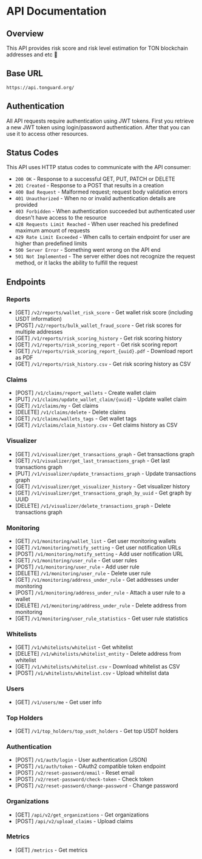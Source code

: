 # API Documentation

## Overview

This API provides risk score and risk level estimation for TON blockchain addresses and etc 🚀

## Base URL

```
https://api.tonguard.org/
```

## Authentication

All API requests require authentication using JWT tokens. First you retrieve a new JWT token using login/password authentication. After that you can use it to access other resources.

## Status Codes

This API uses HTTP status codes to communicate with the API consumer:

- `200 OK` - Response to a successful GET, PUT, PATCH or DELETE
- `201 Created` - Response to a POST that results in a creation
- `400 Bad Request` - Malformed request; request body validation errors
- `401 Unauthorized` - When no or invalid authentication details are provided
- `403 Forbidden` - When authentication succeeded but authenticated user doesn't have access to the resource
- `428 Requests Limit Reached` - When user reached his predefined maximum amount of requests
- `429 Rate Limit Exceeded` - When calls to certain endpoint for user are higher than predefined limits
- `500 Server Error` - Something went wrong on the API end
- `501 Not Implemented` - The server either does not recognize the request method, or it lacks the ability to fulfill the request

## Endpoints

### Reports

- [GET] `/v2/reports/wallet_risk_score` - Get wallet risk score (including USDT information)
- [POST] `/v2/reports/bulk_wallet_fraud_score` - Get risk scores for multiple addresses
- [GET] `/v1/reports/risk_scoring_history` - Get risk scoring history
- [GET] `/v1/reports/risk_scoring_report` - Get risk scoring report
- [GET] `/v1/reports/risk_scoring_report_{uuid}.pdf` - Download report as PDF
- [GET] `/v1/reports/risk_history.csv` - Get risk scoring history as CSV

### Claims

- [POST] `/v1/claims/report_wallets` - Create wallet claim
- [PUT] `/v1/claims/update_wallet_claim/{uuid}` - Update wallet claim
- [GET] `/v1/claims/my` - Get claims
- [DELETE] `/v1/claims/delete` - Delete claims
- [GET] `/v1/claims/wallets_tags` - Get wallet tags
- [GET] `/v1/claims/claim_history.csv` - Get claims history as CSV

### Visualizer

- [GET] `/v1/visualizer/get_transactions_graph` - Get transactions graph
- [GET] `/v1/visualizer/get_last_transactions_graph` - Get last transactions graph
- [PUT] `/v1/visualizer/update_transactions_graph` - Update transactions graph
- [GET] `/v1/visualizer/get_visualizer_history` - Get visualizer history
- [GET] `/v1/visualizer/get_transactions_graph_by_uuid` - Get graph by UUID
- [DELETE] `/v1/visualizer/delete_transactions_graph` - Delete transactions graph

### Monitoring

- [GET] `/v1/monitoring/wallet_list` - Get user monitoring wallets
- [GET] `/v1/monitoring/notify_setting` - Get user notification URLs
- [POST] `/v1/monitoring/notify_setting` - Add user notification URL
- [GET] `/v1/monitoring/user_rule` - Get user rules
- [POST] `/v1/monitoring/user_rule` - Add user rule
- [DELETE] `/v1/monitoring/user_rule` - Delete user rule
- [GET] `/v1/monitoring/address_under_rule` - Get addresses under monitoring
- [POST] `/v1/monitoring/address_under_rule` - Attach a user rule to a wallet
- [DELETE] `/v1/monitoring/address_under_rule` - Delete address from monitoring
- [GET] `/v1/monitoring/user_rule_statistics` - Get user rule statistics

### Whitelists

- [GET] `/v1/whitelists/whitelist` - Get whitelist
- [DELETE] `/v1/whitelists/whitelist_entity` - Delete address from whitelist
- [GET] `/v1/whitelists/whitelist.csv` - Download whitelist as CSV
- [POST] `/v1/whitelists/whitelist.csv` - Upload whitelist data

### Users

- [GET] `/v1/users/me` - Get user info

### Top Holders

- [GET] `/v1/top_holders/top_usdt_holders` - Get top USDT holders

### Authentication

- [POST] `/v1/auth/login` - User authentication (JSON)
- [POST] `/v1/auth/token` - OAuth2 compatible token endpoint
- [POST] `/v2/reset-password/email` - Reset email
- [POST] `/v2/reset-password/check-token` - Check token
- [POST] `/v2/reset-password/change-password` - Change password

### Organizations

- [GET] `/api/v2/get_organizations` - Get organizations
- [POST] `/api/v2/upload_claims` - Upload claims

### Metrics

- [GET] `/metrics` - Get metrics 
